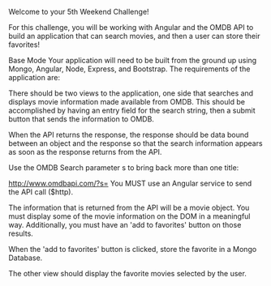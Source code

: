 Welcome to your 5th Weekend Challenge!

For this challenge, you will be working with Angular and the OMDB API to build an application that can search movies, and then a user can store their favorites!

Base Mode
Your application will need to be built from the ground up using Mongo, Angular, Node, Express, and Bootstrap. The requirements of the application are:

There should be two views to the application, one side that searches and displays movie information made available from OMDB. This should be accomplished by having an entry field for the search string, then a submit button that sends the information to OMDB.

When the API returns the response, the response should be data bound between an object and the response so that the search information appears as soon as the response returns from the API.

Use the OMDB Search parameter s to bring back more than one title:

http://www.omdbapi.com/?s=<user search string>
You MUST use an Angular service to send the API call ($http).

The information that is returned from the API will be a movie object. You must display some of the movie information on the DOM in a meaningful way. Additionally, you must have an 'add to favorites' button on those results.

When the 'add to favorites' button is clicked, store the favorite in a Mongo Database.

The other view should display the favorite movies selected by the user.

